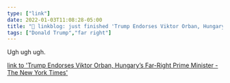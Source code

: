 ```yaml
---
type: ["link"]
date: 2022-01-03T11:08:28-05:00
title: "🔗 linkblog: just finished 'Trump Endorses Viktor Orban, Hungary’s Far-Right Prime Minister - The New York Times'"
tags: ["Donald Trump","far right"]
---
```

Ugh ugh ugh.
 
[link to 'Trump Endorses Viktor Orban, Hungary’s Far-Right Prime Minister - The New York Times'](https://www.nytimes.com/2022/01/03/us/politics/trump-endorses-viktor-orban-hungary.html)

